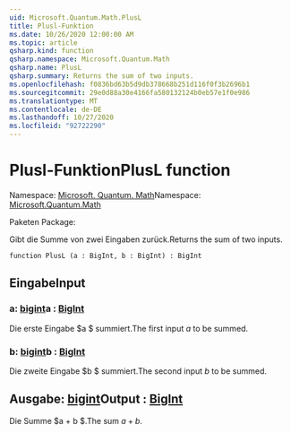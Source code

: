 ```yaml
---
uid: Microsoft.Quantum.Math.PlusL
title: Plusl-Funktion
ms.date: 10/26/2020 12:00:00 AM
ms.topic: article
qsharp.kind: function
qsharp.namespace: Microsoft.Quantum.Math
qsharp.name: PlusL
qsharp.summary: Returns the sum of two inputs.
ms.openlocfilehash: f0836bd63b5d9db378668b251d116f0f3b2696b1
ms.sourcegitcommit: 29e0d88a30e4166fa580132124b0eb57e1f0e986
ms.translationtype: MT
ms.contentlocale: de-DE
ms.lasthandoff: 10/27/2020
ms.locfileid: "92722290"
---
```

# <a name="plusl-function"></a><span data-ttu-id="a3648-102">Plusl-Funktion</span><span class="sxs-lookup"><span data-stu-id="a3648-102">PlusL function</span></span>

<span data-ttu-id="a3648-103">Namespace: [Microsoft. Quantum. Math](xref:Microsoft.Quantum.Math)</span><span class="sxs-lookup"><span data-stu-id="a3648-103">Namespace: [Microsoft.Quantum.Math](xref:Microsoft.Quantum.Math)</span></span>

<span data-ttu-id="a3648-104">Paketen [](https://nuget.org/packages/)</span><span class="sxs-lookup"><span data-stu-id="a3648-104">Package: [](https://nuget.org/packages/)</span></span>


<span data-ttu-id="a3648-105">Gibt die Summe von zwei Eingaben zurück.</span><span class="sxs-lookup"><span data-stu-id="a3648-105">Returns the sum of two inputs.</span></span>

```qsharp
function PlusL (a : BigInt, b : BigInt) : BigInt
```


## <a name="input"></a><span data-ttu-id="a3648-106">Eingabe</span><span class="sxs-lookup"><span data-stu-id="a3648-106">Input</span></span>

### <a name="a--bigint"></a><span data-ttu-id="a3648-107">a: [bigint](xref:microsoft.quantum.lang-ref.bigint)</span><span class="sxs-lookup"><span data-stu-id="a3648-107">a : [BigInt](xref:microsoft.quantum.lang-ref.bigint)</span></span>

<span data-ttu-id="a3648-108">Die erste Eingabe $a $ summiert.</span><span class="sxs-lookup"><span data-stu-id="a3648-108">The first input $a$ to be summed.</span></span>


### <a name="b--bigint"></a><span data-ttu-id="a3648-109">b: [bigint](xref:microsoft.quantum.lang-ref.bigint)</span><span class="sxs-lookup"><span data-stu-id="a3648-109">b : [BigInt](xref:microsoft.quantum.lang-ref.bigint)</span></span>

<span data-ttu-id="a3648-110">Die zweite Eingabe $b $ summiert.</span><span class="sxs-lookup"><span data-stu-id="a3648-110">The second input $b$ to be summed.</span></span>



## <a name="output--bigint"></a><span data-ttu-id="a3648-111">Ausgabe: [bigint](xref:microsoft.quantum.lang-ref.bigint)</span><span class="sxs-lookup"><span data-stu-id="a3648-111">Output : [BigInt](xref:microsoft.quantum.lang-ref.bigint)</span></span>

<span data-ttu-id="a3648-112">Die Summe $a + b $.</span><span class="sxs-lookup"><span data-stu-id="a3648-112">The sum $a + b$.</span></span>